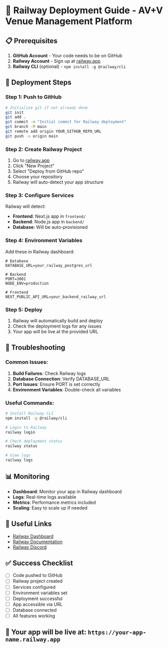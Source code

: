 # 🚀 Railway Deployment Guide - AV+V Venue Management Platform

## 📋 Prerequisites

1. **GitHub Account** - Your code needs to be on GitHub
2. **Railway Account** - Sign up at [railway.app](https://railway.app)
3. **Railway CLI** (optional) - `npm install -g @railway/cli`

## 🎯 Deployment Steps

### Step 1: Push to GitHub
```bash
# Initialize git if not already done
git init
git add .
git commit -m "Initial commit for Railway deployment"
git branch -M main
git remote add origin YOUR_GITHUB_REPO_URL
git push -u origin main
```

### Step 2: Create Railway Project
1. Go to [railway.app](https://railway.app)
2. Click "New Project"
3. Select "Deploy from GitHub repo"
4. Choose your repository
5. Railway will auto-detect your app structure

### Step 3: Configure Services
Railway will detect:
- **Frontend**: Next.js app in `frontend/`
- **Backend**: Node.js app in `backend/`
- **Database**: Will be auto-provisioned

### Step 4: Environment Variables
Add these in Railway dashboard:
```
# Database
DATABASE_URL=your_railway_postgres_url

# Backend
PORT=3001
NODE_ENV=production

# Frontend
NEXT_PUBLIC_API_URL=your_backend_railway_url
```

### Step 5: Deploy
1. Railway will automatically build and deploy
2. Check the deployment logs for any issues
3. Your app will be live at the provided URL

## 🔧 Troubleshooting

### Common Issues:
1. **Build Failures**: Check Railway logs
2. **Database Connection**: Verify DATABASE_URL
3. **Port Issues**: Ensure PORT is set correctly
4. **Environment Variables**: Double-check all variables

### Useful Commands:
```bash
# Install Railway CLI
npm install -g @railway/cli

# Login to Railway
railway login

# Check deployment status
railway status

# View logs
railway logs
```

## 📊 Monitoring

- **Dashboard**: Monitor your app in Railway dashboard
- **Logs**: Real-time logs available
- **Metrics**: Performance metrics included
- **Scaling**: Easy to scale up if needed

## 🔗 Useful Links

- [Railway Dashboard](https://railway.app)
- [Railway Documentation](https://docs.railway.app)
- [Railway Discord](https://discord.gg/railway)

## ✅ Success Checklist

- [ ] Code pushed to GitHub
- [ ] Railway project created
- [ ] Services configured
- [ ] Environment variables set
- [ ] Deployment successful
- [ ] App accessible via URL
- [ ] Database connected
- [ ] All features working

## 🎉 Your app will be live at: `https://your-app-name.railway.app` 